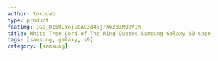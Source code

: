 ```yaml
---
author: tokodab
type: product
featimg: 1G0_Q15RLYojG8AE3d45jrAm283NQBVIh
title: White Tree Lord of The Ring Quotes Samsung Galaxy S9 Case
tags: [samsung, galaxy, s9]
category: [samsung]
---
```


